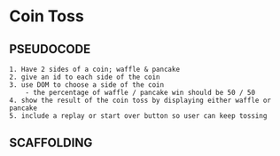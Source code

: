 # Coin Toss

## PSEUDOCODE
    1. Have 2 sides of a coin; waffle & pancake
    2. give an id to each side of the coin
    3. use DOM to choose a side of the coin
        - the percentage of waffle / pancake win should be 50 / 50
    4. show the result of the coin toss by displaying either waffle or pancake
    5. include a replay or start over button so user can keep tossing

## SCAFFOLDING